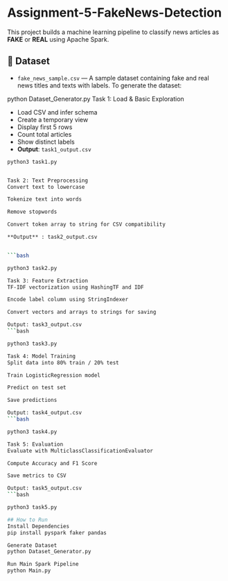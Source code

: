 # Assignment-5-FakeNews-Detection
This project builds a machine learning pipeline to classify news articles as **FAKE** or **REAL** using Apache Spark.
## 📂 Dataset

- `fake_news_sample.csv` — A sample dataset containing fake and real news titles and texts with labels.
To generate the dataset:

python Dataset_Generator.py
Task 1: Load & Basic Exploration
- Load CSV and infer schema
- Create a temporary view
- Display first 5 rows
- Count total articles
- Show distinct labels
- **Output**: `task1_output.csv`

```bash
python3 task1.py


Task 2: Text Preprocessing
Convert text to lowercase

Tokenize text into words

Remove stopwords

Convert token array to string for CSV compatibility

**Output** : task2_output.csv


```bash

python3 task2.py

Task 3: Feature Extraction
TF-IDF vectorization using HashingTF and IDF

Encode label column using StringIndexer

Convert vectors and arrays to strings for saving

Output: task3_output.csv
```bash

python3 task3.py

Task 4: Model Training
Split data into 80% train / 20% test

Train LogisticRegression model

Predict on test set

Save predictions

Output: task4_output.csv
```bash

python3 task4.py

Task 5: Evaluation
Evaluate with MulticlassClassificationEvaluator

Compute Accuracy and F1 Score

Save metrics to CSV

Output: task5_output.csv
```bash

python3 task5.py

## How to Run
Install Dependencies
pip install pyspark faker pandas

Generate Dataset
python Dataset_Generator.py

Run Main Spark Pipeline
python Main.py




